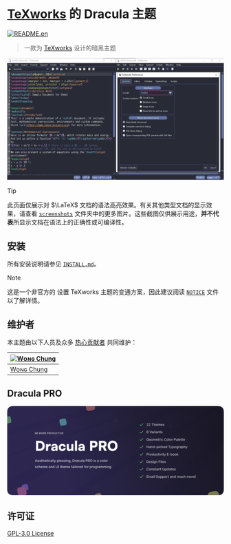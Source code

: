 # [TeXworks](https://tug.org/texworks/) 的 Dracula 主题

[![README.en](https://img.shields.io/badge/README-English-BD93F9?style=flat-square&logo=ReadMe&logoColor=BD93F9&labelColor=282A36)](./README.md)

> 一款为 [TeXworks](https://tug.org/texworks/) 设计的暗黑主题

![Screenshot](./screenshots/LaTeX.png)

> [!TIP]  
> 此页面仅展示对 $\LaTeX$ 文档的语法高亮效果。有关其他类型文档的显示效果，请查看 [`screenshots`](./screenshots) 文件夹中的更多图片。这些截图仅供展示用途，**并不代表**所显示文档在语法上的正确性或可编译性。

## 安装

所有安装说明请参见 [`INSTALL.md`](./INSTALL.md)。

> [!NOTE]  
> 这是一个非官方的 设置 TeXworks 主题的变通方案，因此建议阅读 [`NOTICE`](./NOTICE.md) 文件以了解详情。

## 维护者

本主题由以下人员及众多 [热心贡献者](https://github.com/dracula/texworks/graphs/contributors) 共同维护：

| [![Wᴏɴɢ Chung](https://github.com/chataeseok.png?size=100)](https://github.com/zenorocha) |
| ----------------------------------------------------------------------------------------- |
| [Wᴏɴɢ Chung](https://github.com/chataeseok)                                               |

## Dracula PRO

[![Dracula PRO](./.github/dracula-pro.png)](https://draculatheme.com/pro)

## 许可证

[GPL-3.0 License](./LICENSE)
